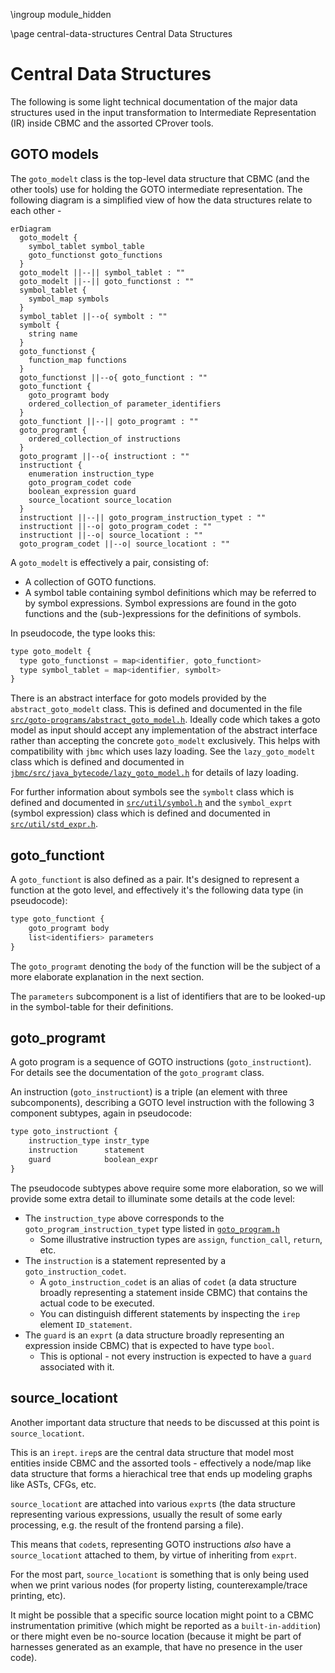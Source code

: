 \ingroup module_hidden

\page central-data-structures Central Data Structures

# Central Data Structures

The following is some light technical documentation of the major data structures
used in the input transformation to Intermediate Representation (IR) inside
CBMC and the assorted CProver tools.

## GOTO models

The `goto_modelt` class is the top-level data structure that CBMC (and the other
tools) use for holding the GOTO intermediate representation. The following
diagram is a simplified view of how the data structures relate to each other -

```mermaid
erDiagram
  goto_modelt {
    symbol_tablet symbol_table
    goto_functionst goto_functions
  }
  goto_modelt ||--|| symbol_tablet : ""
  goto_modelt ||--|| goto_functionst : ""
  symbol_tablet {
    symbol_map symbols
  }
  symbol_tablet ||--o{ symbolt : ""
  symbolt {
    string name
  }
  goto_functionst {
    function_map functions
  }
  goto_functionst ||--o{ goto_functiont : ""
  goto_functiont {
    goto_programt body
    ordered_collection_of parameter_identifiers
  }
  goto_functiont ||--|| goto_programt : ""
  goto_programt {
    ordered_collection_of instructions
  }
  goto_programt ||--o{ instructiont : ""
  instructiont {
    enumeration instruction_type
    goto_program_codet code
    boolean_expression guard
    source_locationt source_location
  }
  instructiont ||--|| goto_program_instruction_typet : ""
  instructiont ||--o| goto_program_codet : ""
  instructiont ||--o| source_locationt : ""
  goto_program_codet ||--o| source_locationt : ""
```

A `goto_modelt` is effectively a pair, consisting of:

* A collection of GOTO functions.
* A symbol table containing symbol definitions which may be referred to by
  symbol expressions. Symbol expressions are found in the goto functions and the
  (sub-)expressions for the definitions of symbols.

In pseudocode, the type looks this:

```js
type goto_modelt {
  type goto_functionst = map<identifier, goto_functiont>
  type symbol_tablet = map<identifier, symbolt>
}
```

There is an abstract interface for goto models provided by the
`abstract_goto_modelt` class. This is defined and documented in the file
[`src/goto-programs/abstract_goto_model.h`](../../src/goto-programs/abstract_goto_model.h).
Ideally code which takes a goto model as input should accept any implementation
of the abstract interface rather than accepting the concrete `goto_modelt`
exclusively. This helps with compatibility with `jbmc` which uses lazy loading.
See the `lazy_goto_modelt` class which is defined and documented in
[`jbmc/src/java_bytecode/lazy_goto_model.h`](../../jbmc/src/java_bytecode/lazy_goto_model.h)
for details of lazy loading.

For further information about symbols see the `symbolt` class which is defined
and documented in [`src/util/symbol.h`](../../src/util/symbol.h) and the
`symbol_exprt` (symbol expression) class which is defined and documented in
[`src/util/std_expr.h`](../../src/util/std_expr.h).

## goto_functiont

A `goto_functiont` is also defined as a pair. It's designed to represent a function
at the goto level, and effectively it's the following data type (in pseudocode):

```js
type goto_functiont {
    goto_programt body
    list<identifiers> parameters
}
```

The `goto_programt` denoting the `body` of the function will be the subject of
a more elaborate explanation in the next section.

The `parameters` subcomponent is a list of identifiers that are to be looked-up
in the symbol-table for their definitions.

## goto_programt

A  goto program  is a sequence of GOTO instructions (`goto_instructiont`). For
details see the documentation of the `goto_programt` class.

An instruction (`goto_instructiont`) is a triple (an element with three subcomponents),
describing a GOTO level instruction with the following 3 component subtypes,
again in pseudocode:

```js
type goto_instructiont {
    instruction_type instr_type
    instruction      statement
    guard            boolean_expr
}
```

The pseudocode subtypes above require some more elaboration, so we will provide some extra
detail to illuminate some details at the code level:

* The `instruction_type` above corresponds to the `goto_program_instruction_typet` type
  listed in [`goto_program.h`](../../src/goto-programs/goto_program.h)
  * Some illustrative instruction types are `assign`, `function_call`, `return`, etc.
* The `instruction` is a statement represented by a `goto_instruction_codet`.
  * A `goto_instruction_codet` is an alias of `codet` (a data structure broadly representing
    a statement inside CBMC) that contains the actual code to be executed.
  * You can distinguish different statements by inspecting the `irep` element `ID_statement`.
* The `guard` is an `exprt` (a data structure broadly representing an expression inside CBMC)
  that is expected to have type `bool`.
  * This is optional - not every instruction is expected to have a `guard` associated with it.

## source_locationt

Another important data structure that needs to be discussed at this point is
`source_locationt`.

This is an `irept`. `irep`s are the central data structure that model most entities inside
CBMC and the assorted tools - effectively a node/map like data structure that forms a hierachical
tree that ends up modeling graphs like ASTs, CFGs, etc.

`source_locationt` are attached into various `exprt`s (the data structure representing
various expressions, usually the result of some early processing, e.g. the result of the
frontend parsing a file).

This means that `codet`s, representing GOTO instructions *also* have a `source_locationt`
attached to them, by virtue of inheriting from `exprt`.

For the most part, `source_locationt` is something that is only being used when we print
various nodes (for property listing, counterexample/trace printing, etc).

It might be possible that a specific source location might point to a CBMC instrumentation
primitive (which might be reported as a `built-in-addition`) or there might even be no-source
location (because it might be part of harnesses generated as an example, that have no presence
in the user code).
